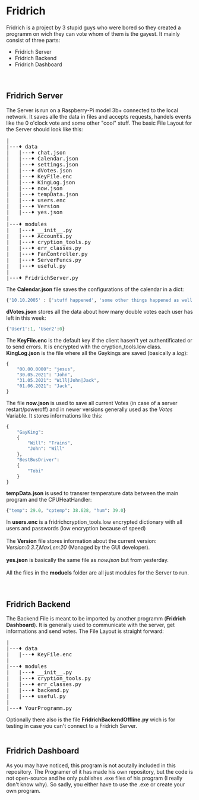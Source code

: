 # Fridrich
Fridrich is a project by 3 stupid guys who were bored so they created a programm on wich they can vote whom of them is the gayest.
It mainly consist of three parts:
* Fridrich Server
* Fridrich Backend
* Fridrich Dashboard
<br><br><br>
## Fridrich Server
The Server is run on a Raspberry-Pi model 3b+ connected to the local network. It saves alle the data in files and accepts requests, handels events like the 0 o'clock vote and some other "cool" stuff. The basic File Layout for the Server should look like this:  
<pre>
|  
|---♦ data  
|   |---♦ chat.json
|   |---♦ Calendar.json
|   |---♦ settings.json
|   |---♦ dVotes.json
|   |---♦ KeyFile.enc  
|   |---♦ KingLog.json
|   |---♦ now.json
|   |---♦ tempData.json
|   |---♦ users.enc
|   |---♦ Version
|   |---♦ yes.json
|  
|---♦ modules  
|   |---♦ __init__.py  
|   |---♦ Accounts.py  
|   |---♦ cryption_tools.py  
|   |---♦ err_classes.py  
|   |---♦ FanController.py  
|   |---♦ ServerFuncs.py  
|   |---♦ useful.py  
|  
|---♦ FridrichServer.py  
</pre>
The **Calendar.json** file saves the configurations of the calendar in a dict:
```Python 
{'10.10.2005' : ['stuff happened', 'some other things happened as well'], '11.10.2005' : []}
```
**dVotes.json** stores all the data about how many double votes each user has left in this week:
```Python
{'User1':1, 'User2':0}
```
The **KeyFile.enc** is the default key if the client hasen't yet authentificated or to send errors. It is encrypted with the cryption_tools.low class.
**KingLog.json** is the file where all the Gaykings are saved (basically a *log*):
```Python
{
    "00.00.0000": "jesus",
    "30.05.2021": "John",
    "31.05.2021": "Will|John|Jack",
    "01.06.2021": "Jack",
}
```
The file **now.json** is used to save all current Votes (in case of a server restart/poweroff) and in newer versions generally used as the *Votes* Variable. It stores informations like this:
```Python
{
    "GayKing":
    {
        "Will": "Trains",
        "John": "Will"
    },
    "BestBusDriver":
    {
        "Tobi"
    }
}
```
**tempData.json** is used to transrer temperature data between the main program and the CPUHeatHandler:
```Python
{"temp": 29.0, "cptemp": 38.628, "hum": 39.0}
```
In **users.enc** is a fridrichcryption_tools.low encrypted dictionary with all users and passwords (low encryption because of speed)<br><br>
The **Version** file stores information about the current version: *Version:0.3.7,MaxLen:20* (Managed by the GUI developer).<br><br>
**yes.json** is basically the same file as *now.json* but from yesterday.<br><br>
All the files in the **moduels** folder are all just modules for the Server to run.<br><br><br>

## Fridrich Backend
The Backend File is meant to be imported by another programm (**Fridrich Dashboard**). It is generally used to communicate with the server, get informations and send votes.
The File Layout is straight forward:  
<pre>
|  
|---♦ data  
|   |---♦ KeyFile.enc  
|  
|---♦ modules  
|   |---♦ __init__.py  
|   |---♦ cryption_tools.py  
|   |---♦ err_classes.py  
|   |---♦ backend.py
|   |---♦ useful.py
|  
|---♦ YourProgramm.py  
</pre>  
Optionally there also is the file **FridrichBackendOffline.py** wich is for testing in case you can't connect to a Fridrich Server.
<br><br>
## Fridrich Dashboard
As you may have noticed, this program is not acutally included in this repository. The Programer of it has made his own repository, but the code is not open-source and he only publishes .exe files of his program (I really don't know why). So sadly, you either have to use the .exe or create your own program.